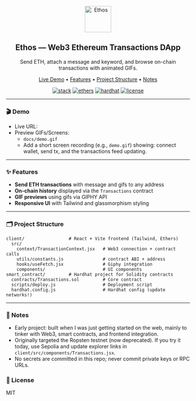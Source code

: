 <div align="center">
  <img src="client/images/logo.svg" alt="Ethos" height="72" />
  
  <h2>Ethos — Web3 Ethereum Transactions DApp</h2>
  
  <p>Send ETH, attach a message and keyword, and browse on-chain transactions with animated GIFs.</p>

  <p>
    <a href="#-demo">Live Demo</a> •
    <a href="#-features">Features</a> •
    <a href="#-project-structure">Project Structure</a> •
    <a href="#-notes">Notes</a>
  </p>

  <p>
    <a href="https://img.shields.io/badge/stack-React,_Vite,_Tailwind-blue"><img alt="stack" src="https://img.shields.io/badge/stack-React,_Vite,_Tailwind-blue"/></a>
    <a href="https://img.shields.io/badge/Ethers.js-v5-764abc"><img alt="ethers" src="https://img.shields.io/badge/Ethers.js-v5-764abc"/></a>
    <a href="https://img.shields.io/badge/Hardhat-2.x-yellow"><img alt="hardhat" src="https://img.shields.io/badge/Hardhat-2.x-yellow"/></a>
    <a href="https://img.shields.io/badge/license-MIT-green"><img alt="license" src="https://img.shields.io/badge/license-MIT-green"/></a>
  </p>
</div>

---

### 🎬 Demo

- Live URL: <your-live-url-here>
- Preview GIFs/Screens:
  - `docs/demo.gif`
  - Add a short screen recording (e.g., `demo.gif`) showing: connect wallet, send tx, and the transactions feed updating.

---

### ✨ Features

- **Send ETH transactions** with message and gifs to any address
- **On-chain history** displayed via the `Transactions` contract
- **GIF previews** using gifs via GIPHY API
- **Responsive UI** with Tailwind and glassmorphism styling

---

### 🗂 Project Structure

```
client/                 # React + Vite frontend (Tailwind, Ethers)
  src/
    context/TransactionContext.jsx   # Web3 connection + contract calls
    utils/constants.js               # contract ABI + address
    hooks/useFetch.jsx               # Giphy integration
    components/                      # UI components
smart_contract/         # Hardhat project for Solidity contracts
  contracts/Transactions.sol         # Core contract
  scripts/deploy.js                  # Deployment script
  hardhat.config.js                  # Hardhat config (update networks!)
```

---

### 📝 Notes

- Early project: built when I was just getting started on the web, mainly to tinker with Web3, smart contracts, and frontend integration.
- Originally targeted the Ropsten testnet (now deprecated). If you try it today, use Sepolia and update explorer links in `client/src/components/Transactions.jsx`.
- No secrets are committed in this repo; never commit private keys or RPC URLs.

### 📜 License

MIT


